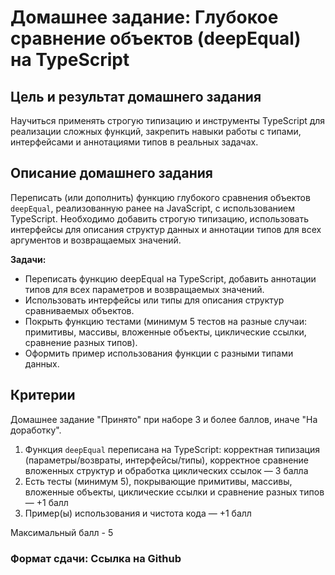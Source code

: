 # Домашнее задание: Глубокое сравнение объектов (deepEqual) на TypeScript

## Цель и результат домашнего задания

Научиться применять строгую типизацию и инструменты TypeScript для реализации сложных функций, закрепить навыки работы с типами, интерфейсами и аннотациями типов в реальных задачах.

## Описание домашнего задания

Переписать (или дополнить) функцию глубокого сравнения объектов `deepEqual`, реализованную ранее на JavaScript, с использованием TypeScript. Необходимо добавить строгую типизацию, использовать интерфейсы для описания структур данных и аннотации типов для всех аргументов и возвращаемых значений.

**Задачи:**

- Переписать функцию deepEqual на TypeScript, добавить аннотации типов для всех параметров и возвращаемых значений.
- Использовать интерфейсы или типы для описания структур сравниваемых объектов.
- Покрыть функцию тестами (минимум 5 тестов на разные случаи: примитивы, массивы, вложенные объекты, циклические ссылки, сравнение разных типов).
- Оформить пример использования функции с разными типами данных.

## Критерии

Домашнее задание "Принято" при наборе 3 и более баллов, иначе "На доработку".

1. Функция `deepEqual` переписана на TypeScript: корректная типизация (параметры/возвраты, интерфейсы/типы), корректное сравнение вложенных структур и обработка циклических ссылок — 3 балла
2. Есть тесты (минимум 5), покрывающие примитивы, массивы, вложенные объекты, циклические ссылки и сравнение разных типов — +1 балл
3. Пример(ы) использования и чистота кода — +1 балл

Максимальный балл - 5

### Формат сдачи: Ссылка на Github
